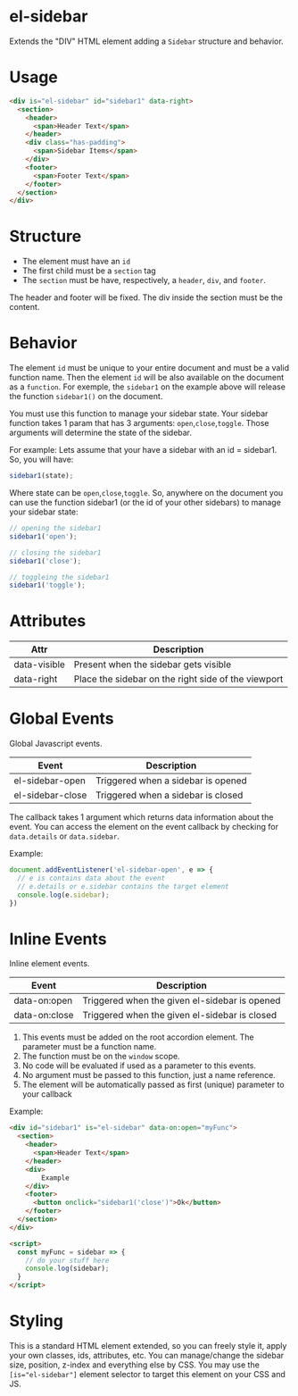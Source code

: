 # el-sidebar

Extends the "DIV" HTML element adding a `Sidebar` structure and behavior.

# Usage

```html
<div is="el-sidebar" id="sidebar1" data-right>
  <section>
    <header>
      <span>Header Text</span>
    </header>
    <div class="has-padding">
      <span>Sidebar Items</span>
    </div>
    <footer>
      <span>Footer Text</span>
    </footer>
  </section>
</div>
```

# Structure

* The element must have an `id`
* The first child must be a `section` tag
* The `section` must be have, respectively, a `header`, `div`, and `footer`.

The header and footer will be fixed. The div inside the section must be the content.

# Behavior

The element `id` must be unique to your entire document and must be a valid function name. Then the element `id` will be also available on the document as a `function`. For exemple, the `sidebar1` on the example above will release the function `sidebar1()` on the document.

You must use this function to manage your sidebar state. Your sidebar function takes 1 param that has 3 arguments: `open`,`close`,`toggle`. Those arguments will determine the state of the sidebar.

For example: Lets assume that your have a sidebar with an id = sidebar1. So, you will have:

```javascript
sidebar1(state);
````

Where state can be `open`,`close`,`toggle`. So, anywhere on the document you can use the function sidebar1 (or the id of your other sidebars) to manage your sidebar state:

```javascript
// opening the sidebar1
sidebar1('open');

// closing the sidebar1
sidebar1('close');

// toggleing the sidebar1
sidebar1('toggle');
```

# Attributes

| Attr | Description |
| --- | --- |
| data-visible | Present when the sidebar gets visible |
| data-right | Place the sidebar on the right side of the viewport |

# Global Events

Global Javascript events.

| Event | Description |
| --- | --- |
| el-sidebar-open | Triggered when a sidebar is opened |
| el-sidebar-close | Triggered when a sidebar is closed |

The callback takes 1 argument which returns data information about the event.
You can access the element on the event callback by checking for `data.details` or `data.sidebar`.

Example:

```javascript
document.addEventListener('el-sidebar-open', e => {
  // e is contains data about the event
  // e.details or e.sidebar contains the target element
  console.log(e.sidebar);
})
```

# Inline Events

Inline element events.

| Event | Description |
| --- | --- |
| data-on:open | Triggered when the given el-sidebar is opened |
| data-on:close | Triggered when the given el-sidebar is closed |

1. This events must be added on the root accordion element. The parameter must be a function name.
2. The function must be on the `window` scope.
3. No code will be evaluated if used as a parameter to this events.
4. No argument must be passed to this function, just a name reference.
5. The element will be automatically passed as first (unique) parameter to your callback

Example:

```html
<div id="sidebar1" is="el-sidebar" data-on:open="myFunc">
  <section>
    <header>
      <span>Header Text</span>
    </header>
    <div>
        Example
    </div>
    <footer>
      <button onclick="sidebar1('close')">Ok</button>
    </footer>
  </section>
</div>

<script>
  const myFunc = sidebar => {
    // do your stuff here
    console.log(sidebar);
  }
</script>
```

# Styling

This is a standard HTML element extended, so you can freely style it, apply your own classes, ids, attributes, etc. You can manage/change the sidebar size, position, z-index and everything else by CSS. You may use the `[is="el-sidebar"]` element selector to target this element on your CSS and JS.